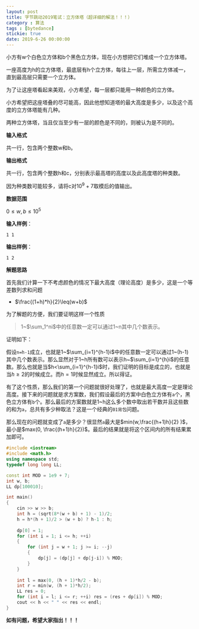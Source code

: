 ```yaml
---
layout: post
title: 字节跳动2019笔试：立方体塔（超详细的解法！！！）
category : 算法
tags : [bytedance]
stickie: true
date: 2019-6-26 00:00:00
---
```


小方有w个白色立方体和b个黑色立方体，现在小方想把它们堆成一个立方体塔。

一座高度为h的立方体塔，最底层有h个立方体，每往上一层，所需立方体减一，直到最高层只需要一个立方体。

为了让这座塔看起来美观，小方希望，每一层都只能用一种颜色的立方体。

小方希望把这座塔叠的尽可能高，因此他想知道塔的最大高度是多少，以及这个高度的立方体塔能有几种。

两种立方体塔，当且仅当至少有一层的颜色是不同的，则被认为是不同的。

**输入格式**

共一行，包含两个整数w和b。

**输出格式**

共一行，包含两个整数h和c，分别表示最高塔的高度以及此高度塔的种类数。

因为种类数可能较多，请将c对$10^9+7$取模后的值输出。

**数据范围**

$0≤w,b≤10^5$

**输入样例**：

```
1 1
```

**输出样例**：

```
1 2
```

**解题思路**

首先我们计算一下不考虑颜色的情况下最大高度（理论高度）是多少，这是一个等差数列求和问题

- $\frac{(1+h)*h}{2}\leq(w+b)$

为了解题的方便，我们要证明这样一个性质

> 1\~$\sum_1^ni$中的任意数一定可以通过1~n其中几个数表示。

证明如下：

假设`n=h-1`成立，也就是1\~$\sum_{i=1}^{h-1}i$中的任意数一定可以通过1\~(h-1)其中几个数表示。那么显然对于1\~h所有数可以表示h\~$\sum_{i=1}^{h}i$的任意数。那么也就是当$h<\sum_{i=1}^{h-1}i$时，我们证明的目标是成立的，也就是当$h\geq2$的时候成立。而$h=1$时候显然成立。所以得证。

有了这个性质，那么我们的第一个问题就很好处理了，也就是最大高度一定是理论高度。接下来的问题就是求方案数，我们假设最后的方案中白色立方体有`a`个，黑色立方体有`b`个。那么最后的方案数就是1\~h这么多个数中取出若干数并且这些数的和为`a`，总共有多少种取法？这是一个经典的`01背包`问题。

那么现在的问题就变成了`a`是多少？很显然`a`最大是$min(w,\frac{(h+1)h}{2} )$，最小是$max(0, \frac{(h+1)h}{2})$。最后的结果就是将这个区间内的所有结果累加即可。

```cpp
#include <iostream>
#include <math.h>
using namespace std;
typedef long long LL;

const int MOD = 1e9 + 7;
int w, b;
LL dp[100010];

int main()
{
    cin >> w >> b;
    int h = (sqrt(8*(w + b) + 1) - 1)/2;
    h = h*(h + 1)/2 > (w + b) ? h-1 : h;
    
    dp[0] = 1;
    for (int i = 1; i <= h; ++i)
    {
        for (int j = w + 1; j >= i; --j)
        {
            dp[j] = (dp[j] + dp[j-i]) % MOD;
        }
    }
    
    int l = max(0, (h + 1)*h/2 - b);
    int r = min(w, (h + 1)*h/2);
    LL res = 0;
    for (int i = l; i <= r; ++i) res = (res + dp[i]) % MOD;
    cout << h << " " << res << endl;
}
```

**如有问题，希望大家指出！！！**